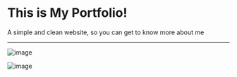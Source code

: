 # This is My Portfolio!

<p>A simple and clean website, so you can get to know more about me</p>

<hr />

![image](https://user-images.githubusercontent.com/79946161/212494165-1940ca64-89ab-48ff-b3d1-5aa99ec33dc1.png)

![image](https://user-images.githubusercontent.com/79946161/212494120-44aaf153-3f93-4526-9649-383a07521604.png)
